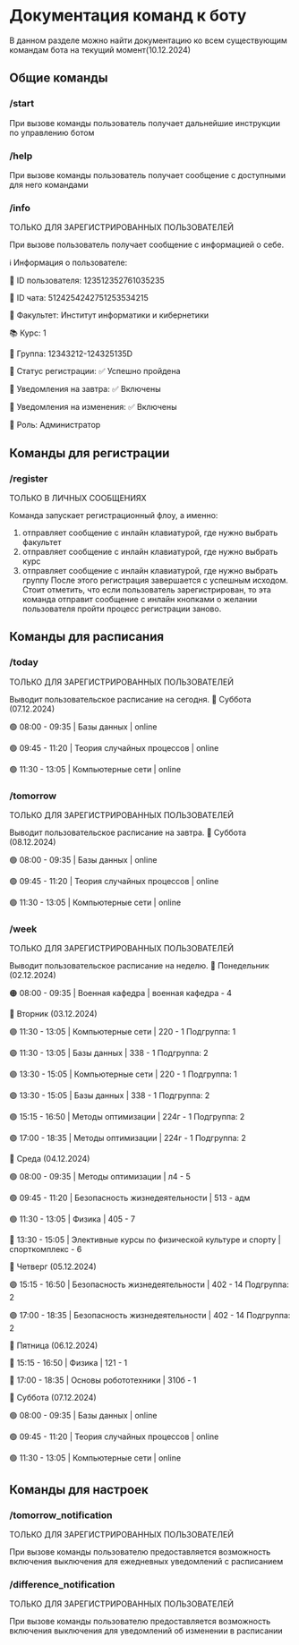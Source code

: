 # Документация команд к боту
В данном разделе можно найти документацию ко всем существующим командам бота на текущий момент(10.12.2024)

## Общие команды
### /start
При вызове команды пользователь получает дальнейшие инструкции по управлению ботом

### /help
При вызове команды пользователь получает сообщение с доступными для него командами

### /info
ТОЛЬКО ДЛЯ ЗАРЕГИСТРИРОВАННЫХ ПОЛЬЗОВАТЕЛЕЙ

При вызове пользователь получает сообщение с информацией о себе.

ℹ️ Информация о пользователе:

👤 ID пользователя: 123512352761035235

💬 ID чата: 5124254242751253534215

🏫 Факультет: Институт информатики и кибернетики

📚 Курс: 1

👥 Группа: 12343212-124325135D

📝 Статус регистрации: ✅ Успешно пройдена

🔔 Уведомления на завтра: ✅ Включены

🔔 Уведомления на изменения: ✅ Включены

👤 Роль: Администратор

## Команды для регистрации
### /register
ТОЛЬКО В ЛИЧНЫХ СООБЩЕНИЯХ

Команда запускает регистрационный флоу, а именно:

1) отправляет сообщение с инлайн клавиатурой, где нужно выбрать факультет
2) отправляет сообщение с инлайн клавиатурой, где нужно выбрать курс
3) отправляет сообщение с инлайн клавиатурой, где нужно выбрать группу
После этого регистрация завершается с успешным исходом.
Стоит отметить, что если пользователь зарегистрирован, то эта команда отправит сообщение с инлайн кнопками о желании пользователя пройти процесс регистрации заново.

## Команды для расписания
### /today
ТОЛЬКО ДЛЯ ЗАРЕГИСТРИРОВАННЫХ ПОЛЬЗОВАТЕЛЕЙ

Выводит пользовательское расписание на сегодня.
🔹 Суббота (07.12.2024)

🟢 08:00 - 09:35 | Базы данных | online

🟢 09:45 - 11:20 | Теория случайных процессов | online

🟢 11:30 - 13:05 | Компьютерные сети | online

### /tomorrow
ТОЛЬКО ДЛЯ ЗАРЕГИСТРИРОВАННЫХ ПОЛЬЗОВАТЕЛЕЙ

Выводит пользовательское расписание на завтра.
🔹 Суббота (08.12.2024)

🟢 08:00 - 09:35 | Базы данных | online

🟢 09:45 - 11:20 | Теория случайных процессов | online

🟢 11:30 - 13:05 | Компьютерные сети | online

### /week
ТОЛЬКО ДЛЯ ЗАРЕГИСТРИРОВАННЫХ ПОЛЬЗОВАТЕЛЕЙ

Выводит пользовательское расписание на неделю.
🔹 Понедельник (02.12.2024)

🟠 08:00 - 09:35 | Военная кафедра | военная кафедра - 4

🔹 Вторник (03.12.2024)

🟣 11:30 - 13:05 | Компьютерные сети | 220 - 1
Подгруппа: 1

🟣 11:30 - 13:05 | Базы данных | 338 - 1
Подгруппа: 2

🟣 13:30 - 15:05 | Компьютерные сети | 220 - 1
Подгруппа: 1

🟣 13:30 - 15:05 | Базы данных | 338 - 1
Подгруппа: 2

🟣 15:15 - 16:50 | Методы оптимизации | 224г - 1
Подгруппа: 2

🟣 17:00 - 18:35 | Методы оптимизации | 224г - 1
Подгруппа: 2

🔹 Среда (04.12.2024)

🟢 08:00 - 09:35 | Методы оптимизации | л4 - 5

🟢 09:45 - 11:20 | Безопасность жизнедеятельности | 513 - адм

🟢 11:30 - 13:05 | Физика | 405 - 7

🔴 13:30 - 15:05 | Элективные курсы по физической культуре и спорту | спорткомплекс - 6

🔹 Четверг (05.12.2024)

🟣 15:15 - 16:50 | Безопасность жизнедеятельности | 402 - 14
Подгруппа: 2

🟣 17:00 - 18:35 | Безопасность жизнедеятельности | 402 - 14
Подгруппа: 2

🔹 Пятница (06.12.2024)

🔴 15:15 - 16:50 | Физика | 121 - 1

🔴 17:00 - 18:35 | Основы робототехники | 310б - 1

🔹 Суббота (07.12.2024)

🟢 08:00 - 09:35 | Базы данных | online

🟢 09:45 - 11:20 | Теория случайных процессов | online

🟢 11:30 - 13:05 | Компьютерные сети | online

## Команды для настроек
### /tomorrow_notification
ТОЛЬКО ДЛЯ ЗАРЕГИСТРИРОВАННЫХ ПОЛЬЗОВАТЕЛЕЙ

При вызове команды пользователю предоставляется возможность включения выключения для ежедневных уведомлений с расписанием

### /difference_notification
ТОЛЬКО ДЛЯ ЗАРЕГИСТРИРОВАННЫХ ПОЛЬЗОВАТЕЛЕЙ

При вызове команды пользователю предоставляется возможность включения выключения для уведомлений об изменении в расписании
